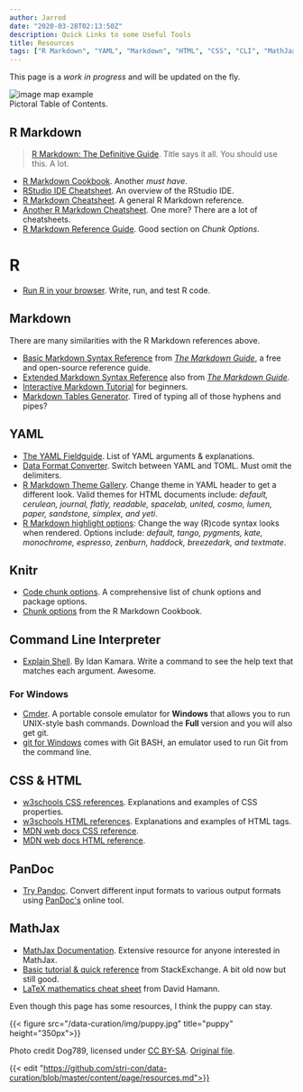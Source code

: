 ```yaml
---
author: Jarrod
date: "2020-03-28T02:13:50Z"
description: Quick Links to some Useful Tools
title: Resources
tags: ["R Markdown", "YAML", "Markdown", "HTML", "CSS", "CLI", "MathJax"]
---
```


This page is a *work in progress* and will be updated on the fly.

<!-- Image Map Generated by http://www.image-map.net/ -->
<div id="image_map">
<map name="map_example">
<area target="_top" alt="MathJax" title="MathJax" href="#mathjax" coords="701,192,761,192,782,281,685,280" shape="poly">
<area target="_top" alt="GitHub" title="GitHub" href="" coords="150,212,45" shape="circle">
<area target="_top" alt="R" title="R" href="#r" coords="306,154,38" shape="circle">
<area target="_top" alt="CLI" title="CLI" href="#command-line-interpreter" coords="15,118,94,197" shape="rect">
<area target="_top" alt="git" title="git" href="" coords="30,58,75,13,120,57,76,103" shape="poly">
<area target="_top" alt="YAML" title="YAML" href="#yaml" coords="287,19,364,95" shape="rect">
<area target="_top" alt="Markdown" title="Markdown" href="#markdown" coords="428,27,526,86" shape="rect">
<area target="_top" alt="HTML &amp; CSS" title="HTML &amp; CSS" href="#css--html" coords="642,59,718,29,799,58,771,120,721,110,672,120" shape="poly">
<area target="_top" alt="PanDoc" title="PanDoc" href="#pandoc" coords="439,231,495,213,553,235,533,294,497,284,459,295" shape="poly">
<area target="_top" alt="knitr" title="knitr" href="" coords="288,222,328,199,370,222,371,267,329,291,289,271" shape="poly">
<area target="_top" alt="Shiny" title="Shiny" href="" coords="529,126,570,104,613,128,613,172,572,197,530,176" shape="poly">
<area target="_top" alt="R Markdown" title="R Markdown" href="#r-markdown" coords="374,127,415,99,455,124,456,172,414,193,372,172" shape="poly">
</map>
<img src="/data-curation/img/resources/toc.png" alt="image map example" usemap="#map_example"><figcaption>Pictoral Table of Contents.</figcaption>
</div>

## R Markdown

>  [R Markdown: The Definitive Guide](https://bookdown.org/yihui/rmarkdown/). Title says it all. You should use this. A lot.
* [R Markdown Cookbook](https://bookdown.org/yihui/rmarkdown-cookbook/). Another *must have*.
* [RStudio IDE Cheatsheet](/data-curation/files/rstudio-ide.pdf). An overview of the RStudio IDE.
* [R Markdown Cheatsheet](/data-curation/files/rmarkdown-2.0.pdf). A general R Markdown reference.
* [Another R Markdown Cheatsheet](/data-curation/files/rmarkdown-cheatsheet.pdf). One more? There are a lot of cheatsheets.
* [R Markdown Reference Guide](/data-curation/files/rmarkdown-reference.pdf). Good section on *Chunk Options*.

# R

* [Run R in your browser](https://rdrr.io/snippets/). Write, run, and test R code.

## Markdown

There are many similarities with the R Markdown references above.

* [Basic Markdown Syntax Reference](https://www.markdownguide.org/basic-syntax/) from *[The Markdown Guide](https://www.markdownguide.org/)*, a free and open-source reference guide.
* [Extended Markdown Syntax Reference](https://www.markdownguide.org/extended-syntax/) also from *[The Markdown Guide](https://www.markdownguide.org/)*.
* [Interactive Markdown Tutorial](https://commonmark.org/help/tutorial/index.html) for beginners.
* [Markdown Tables Generator](https://www.tablesgenerator.com/markdown_tables). Tired of typing all of those hyphens and pipes?

## YAML

* [The YAML Fieldguide](https://cran.r-project.org/web/packages/ymlthis/vignettes/yaml-fieldguide.html). List of YAML arguments & explanations.
* [Data Format Converter](https://toolkit.site/format.html). Switch between YAML and TOML. Must omit the delimiters.
* [R Markdown Theme Gallery](https://www.datadreaming.org/post/r-markdown-theme-gallery/). Change theme in YAML header to get a different look. Valid themes for HTML documents include: *default, cerulean, journal, flatly, readable, spacelab, united, cosmo, lumen, paper, sandstone, simplex, and yeti*.
* [R Markdown highlight options](https://www.garrickadenbuie.com/blog/pandoc-syntax-highlighting-examples/): Change the way (R)code syntax looks when rendered. Options include: *default, tango, pygments, kate, monochrome, espresso, zenburn, haddock, breezedark, and textmate*.

## Knitr

* [Code chunk options](https://yihui.org/knitr/options/). A comprehensive list of chunk options and package options.
* [Chunk options](https://bookdown.org/yihui/rmarkdown-cookbook/chunk-options.html) from the R Markdown Cookbook.

## Command Line Interpreter

* [Explain Shell](https://explainshell.com/). By Idan Kamara. Write a command to see the help text that matches each argument. Awesome.

### For Windows

* [Cmder](https://cmder.net/). A portable console emulator for **Windows** that allows you to run UNIX-style bash commands. Download the **Full** version and you will also get git.
* [git for Windows](https://gitforwindows.org/) comes with Git BASH, an emulator used to run Git from the command line.

## CSS & HTML

* [w3schools CSS references](https://www.w3schools.com/cssref/pr_font_font-size.asp). Explanations and examples of CSS properties.
* [w3schools HTML references](https://www.w3schools.com/tags/default.asp). Explanations and examples of HTML tags.
* [MDN web docs CSS reference](https://developer.mozilla.org/en-US/docs/Web/CSS/Reference).
* [MDN web docs HTML reference](https://developer.mozilla.org/en-US/docs/Web/HTML/Reference).

## PanDoc

* [Try Pandoc](https://pandoc.org/try/). Convert different input formats to various output formats using [PanDoc's](https://pandoc.org/) online tool.

## MathJax

* [MathJax Documentation](http://docs.mathjax.org/en/latest/). Extensive resource for anyone interested in MathJax.
* [Basic tutorial & quick reference](https://math.meta.stackexchange.com/questions/5020/mathjax-basic-tutorial-and-quick-reference) from StackExchange. A bit old now but still good.
* [LaTeX mathematics cheat sheet](https://davidhamann.de/2017/06/12/latex-cheat-sheet/) from David Hamann.

Even though this page has some resources, I think the puppy can stay.

{{< figure src="/data-curation/img/puppy.jpg" title="puppy" height="350px">}}

Photo credit Dog789, licensed under <a href="https://creativecommons.org/licenses/by-sa/4.0">CC BY-SA</a>. <a href="https://upload.wikimedia.org/wikipedia/commons/c/c1/Dog_black_and_white_puppy.jpg">Original file</a>.


{{< edit "https://github.com/stri-con/data-curation/blob/master/content/page/resources.md">}}
